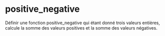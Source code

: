 # positive_negative
Définir une fonction positive_negative qui étant donné trois valeurs entières, calcule la somme des valeurs positives et la somme des valeurs négatives.
